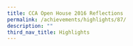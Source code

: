 ```yaml
---
title: CCA Open House 2016 Reflections
permalink: /achievements/highlights/87/
description: ""
third_nav_title: Highlights
---
```

